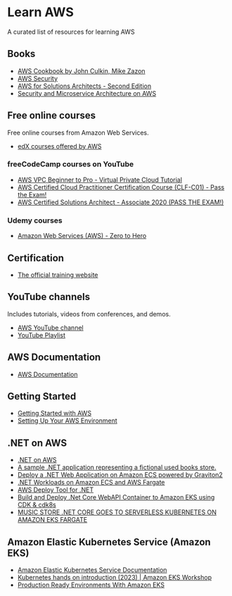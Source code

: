 # Learn AWS

A curated list of resources for learning AWS

## Books

* [AWS Cookbook by John Culkin, Mike Zazon](https://www.oreilly.com/library/view/aws-cookbook/9781492092599/)
* [AWS Security](https://www.manning.com/books/aws-security)
* [AWS for Solutions Architects - Second Edition](https://www.packtpub.com/product/aws-for-solutions-architects-second-edition/9781803238951)
* [Security and Microservice Architecture on AWS](https://www.oreilly.com/library/view/security-and-microservice/9781098101459/)

## Free online courses

Free online courses from Amazon Web Services. 

* [edX courses offered by AWS](https://www.edx.org/school/aws)

### freeCodeCamp courses on YouTube

* [AWS VPC Beginner to Pro - Virtual Private Cloud Tutorial](https://youtu.be/g2JOHLHh4rI)
* [AWS Certified Cloud Practitioner Certification Course (CLF-C01) - Pass the Exam!](https://youtu.be/SOTamWNgDKc)
* [AWS Certified Solutions Architect - Associate 2020 (PASS THE EXAM!)](https://youtu.be/Ia-UEYYR44s)

### Udemy courses

* [Amazon Web Services (AWS) - Zero to Hero](https://www.udemy.com/course/amazon-web-services-aws-v/)

## Certification

* [The official training website](https://www.aws.training/)

## YouTube channels

Includes tutorials, videos from conferences, and demos.

* [AWS YouTube channel](https://www.youtube.com/@amazonwebservices/featured)
* [YouTube Playlist](https://youtube.com/playlist?list=PLq-S-mihzsNwNvWRVzz77TSN-ksXvmPNy)

## AWS Documentation

* [AWS Documentation](https://docs.aws.amazon.com/index.html)

## Getting Started

* [Getting Started with AWS](https://aws.amazon.com/getting-started/)
* [Setting Up Your AWS Environment](https://aws.amazon.com/getting-started/guides/setup-environment/?pg=gs&sec=gtkaws)

## .NET on AWS

* [.NET on AWS](https://aws.amazon.com/developer/language/net/)
* [A sample .NET application representing a fictional used books store.](https://github.com/aws-samples/bobs-used-bookstore-sample)
* [Deploy a .NET Web Application on Amazon ECS powered by Graviton2](https://aws.amazon.com/getting-started/hands-on/deploy-dotnet-web-app-ecs-graviton/)
* [.NET Workloads on Amazon ECS and AWS Fargate](https://aws.amazon.com/developer/language/net/badges-and-training/ecs-fargate/)
* [AWS Deploy Tool for .NET](https://aws.github.io/aws-dotnet-deploy/)
* [Build and Deploy .Net Core WebAPI Container to Amazon EKS using CDK & cdk8s](https://aws.amazon.com/blogs/developer/build-and-deploy-net-core-webapi-container-to-amazon-eks-using-cdk-cdk8s/)
* [MUSIC STORE .NET CORE GOES TO SERVERLESS KUBERNETES ON AMAZON EKS FARGATE](https://winonaws.cloud/dotnet/framework-to-core/30.html)

## Amazon Elastic Kubernetes Service (Amazon EKS)

* [Amazon Elastic Kubernetes Service Documentation](https://docs.aws.amazon.com/eks/index.html)
* [Kubernetes hands on introduction (2023) | Amazon EKS Workshop](https://www.youtube.com/live/_TFk5jQr2lk?feature=share)
* [Production Ready Environments With Amazon EKS](https://youtu.be/1CxFtpjWNTQ)


